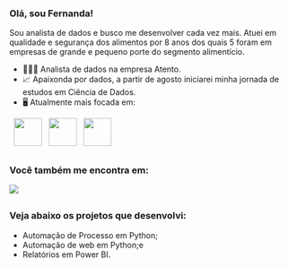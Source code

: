 ### Olá, sou Fernanda!
Sou analista de dados e busco me desenvolver cada vez mais. Atuei em qualidade e segurança dos alimentos por 8 anos dos quais 5 foram em empresas de grande e pequeno porte do segmento alimentício.

- 👩🏻‍💻 Analista de dados na empresa Atento.
- 📈 Apaixonda por dados, a partir de agosto iniciarei minha jornada de estudos em Ciência de Dados.
- 🖥️ Atualmente mais focada em:
<div style="display: inline">
  &nbsp;&nbsp;<img width='50' height='50' src="https://cdn.jsdelivr.net/gh/devicons/devicon/icons/python/python-original.svg" />
  &nbsp;&nbsp;<img width='50' height='50' src="https://github.com/FernandaDamaceno/FernandaDamaceno/assets/138536124/9b2376b6-e896-4e04-9dcb-69dc35ba03ee" />
  &nbsp;&nbsp;<img width='50' height='50' src="https://cdn.jsdelivr.net/gh/devicons/devicon/icons/microsoftsqlserver/microsoftsqlserver-plain-wordmark.svg"/>
</div> 

##

### Você também me encontra em:
<a href="https://br.linkedin.com/in/fernanda-mendes-de-lima-damaceno">
  <img src="https://img.shields.io/badge/linkedin-%230077B5.svg?style=for-the-badge&logo=linkedin&logoColor=white">
</a>

##

### Veja abaixo os projetos que desenvolvi:
- Automação de Processo em Python;
- Automação de web em Python;e
- Relatórios em Power BI.
